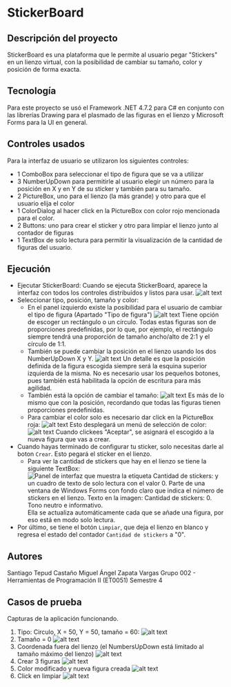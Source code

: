 # StickerBoard

## Descripción del proyecto

StickerBoard es una plataforma que le permite al usuario pegar "Stickers" en un lienzo virtual, con la posibilidad de cambiar su tamaño, color y posición de forma exacta.

## Tecnología

Para este proyecto se usó el Framework .NET 4.7.2 para C# en conjunto con las librerías Drawing para el plasmado de las figuras en el lienzo y Microsoft Forms para la UI en general.

## Controles usados

Para la interfaz de usuario se utilizaron los siguientes controles:

+ 1 ComboBox para seleccionar el tipo de figura que se va a utilizar
+ 3 NumberUpDown para permitirle al usuario elegir un número para la posición en X y en Y de su sticker y también para su tamaño.
+ 2 PictureBox, uno para el lienzo (la más grande) y otro para que el usuario elija el color
+ 1 ColorDialog al hacer click en la PictureBox con color rojo mencionada para el color.
+ 2 Buttons: uno para crear el sticker y otro para limpiar el lienzo junto al contador de figuras
+ 1 TextBox de solo lectura para permitir la visualización de la cantidad de figuras del usuario.

## Ejecución

+ Ejecutar StickerBoard:
    Cuando se ejecuta StickerBoard, aparece la interfaz con todos los controles distribuídos y listos para usar. ![alt text](images/image.png)
+ Seleccionar tipo, posición, tamaño y color:
  + En el panel izquierdo existe la posibilidad para el usuario de cambiar el tipo de figura (Apartado "Tipo de figura") 
    ![alt text](images/image-1.png) 
    Tiene opción de escoger un rectángulo o un círculo. Todas estas figuras son de proporciones predefinidas, por lo que, por ejemplo, el rectángulo siempre tendrá una proporción de tamaño ancho/alto de 2:1 y el círculo de 1:1.
  + También se puede cambiar la posición en el lienzo usando los dos NumberUpDown X y Y.
    ![alt text](images/image-2.png) 
    Un detalle es que la posición definida de la figura escogida siempre será la esquina superior izquierda de la misma. No es necesario usar los pequeños botones, pues también está habilitada la opción de escritura para más agilidad.
  + También está la opción de cambiar el tamaño:
    ![alt text](images/image-3.png)
    Es más de lo mismo que con la posición, recordando que todas las figuras tienen proporciones predefinidas.
  + Para cambiar el color solo es necesario dar click en la PictureBox roja:
    ![alt text](images/image-4.png)
    Esto desplegará un menú de selección de color:
    ![alt text](images/image-5.png)
    Cuando clickees "Aceptar", se asignará el escogido a la nueva figura que vas a crear.
+ Cuando hayas terminado de configurar tu sticker, solo necesitas darle al boton ```Crear```. Esto pegará el sticker en el lienzo.
  + Para ver la cantidad de stickers que hay en el lienzo se  tiene la siguiente TextBox:
    ![Panel de interfaz que muestra la etiqueta Cantidad de stickers: y un cuadro de texto de solo lectura con el valor 0. Parte de una ventana de Windows Forms con fondo claro que indica el número de stickers en el lienzo. Texto en la imagen: Cantidad de stickers: 0. Tono neutro e informativo.](images/image-6.png)
    Ella se actualiza automáticamente cada que se añade una figura, por eso está en modo solo lectura.
+ Por último, se tiene el botón ```Limpiar```, que deja el lienzo en blanco y regresa el estado del contador ```Cantidad de stickers``` a "0".

## Autores

Santiago Tepud Castaño
Miguel Ángel Zapata Vargas
Grupo 002 - Herramientas de Programación II (ET0051)
Semestre 4

## Casos de prueba

Capturas de la aplicación funcionando.

1. Tipo: Circulo, X = 50, Y = 50, tamaño = 60:
  ![alt text](images/image-7.png)
2. Tamaño = 0
  ![alt text](images/image-8.png)
3. Coordenada fuera del lienzo (el NumbersUpDown está limitado al tamaño máximo del lienzo)
  ![alt text](images/image-9.png)
4. Crear 3 figuras
  ![alt text](images/image-10.png)
5. Color modificado y nueva figura creada
  ![alt text](images/image-11.png)
6. Click en limpiar
  ![alt text](images/image-12.png)
